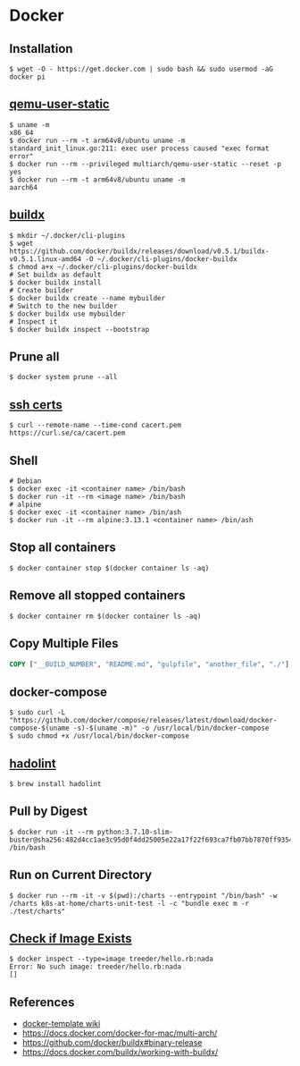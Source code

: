 # Docker

## Installation

```shell
$ wget -O - https://get.docker.com | sudo bash && sudo usermod -aG docker pi
```

## [qemu-user-static](https://github.com/multiarch/qemu-user-static)

```shell
$ uname -m
x86_64
$ docker run --rm -t arm64v8/ubuntu uname -m
standard_init_linux.go:211: exec user process caused "exec format error"
$ docker run --rm --privileged multiarch/qemu-user-static --reset -p yes
$ docker run --rm -t arm64v8/ubuntu uname -m
aarch64
```

## [buildx](https://github.com/docker/buildx#binary-release)

```shell
$ mkdir ~/.docker/cli-plugins
$ wget https://github.com/docker/buildx/releases/download/v0.5.1/buildx-v0.5.1.linux-amd64 -O ~/.docker/cli-plugins/docker-buildx
$ chmod a+x ~/.docker/cli-plugins/docker-buildx
# Set buildx as default
$ docker buildx install
# Create builder
$ docker buildx create --name mybuilder
# Switch to the new builder
$ docker buildx use mybuilder
# Inspect it
$ docker buildx inspect --bootstrap
```

## Prune all

```shell
$ docker system prune --all
```


## [ssh certs](https://curl.se/docs/caextract.html)
```shell
$ curl --remote-name --time-cond cacert.pem https://curl.se/ca/cacert.pem
```

## Shell

```shell
# Debian
$ docker exec -it <container name> /bin/bash
$ docker run -it --rm <image name> /bin/bash
# alpine
$ docker exec -it <container name> /bin/ash
$ docker run -it --rm alpine:3.13.1 <container name> /bin/ash
```

## Stop all containers

```shell
$ docker container stop $(docker container ls -aq)
```

## Remove all stopped containers

```shell
$ docker container rm $(docker container ls -aq)
```

## Copy Multiple Files

```dockerfile
COPY ["__BUILD_NUMBER", "README.md", "gulpfile", "another_file", "./"]
```

## docker-compose

```script
$ sudo curl -L "https://github.com/docker/compose/releases/latest/download/docker-compose-$(uname -s)-$(uname -m)" -o /usr/local/bin/docker-compose
$ sudo chmod +x /usr/local/bin/docker-compose
```

## [hadolint](https://github.com/hadolint/hadolint)

```shell
$ brew install hadolint
```
## Pull by Digest

```shell
$ docker run -it --rm python:3.7.10-slim-buster@sha256:482d4cc1ae3c95d0f4dd25005e22a17f22f693ca7fb07bb7870ff9354844f738 /bin/bash
```

## Run on Current Directory

```shell
$ docker run --rm -it -v $(pwd):/charts --entrypoint "/bin/bash" -w /charts k8s-at-home/charts-unit-test -l -c "bundle exec m -r ./test/charts"
```

## [Check if Image Exists](https://stackoverflow.com/a/33061675/1061279)

```shell
$ docker inspect --type=image treeder/hello.rb:nada
Error: No such image: treeder/hello.rb:nada
[]
```

## References

* [docker-template wiki](https://github.com/nicholaswilde/docker-template/wiki/)
* https://docs.docker.com/docker-for-mac/multi-arch/
* https://github.com/docker/buildx#binary-release
* https://docs.docker.com/buildx/working-with-buildx/
